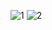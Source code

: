 <img scr = "https://user-images.githubusercontent.com/49552078/191177391-5c44999b-7ef1-45c8-b575-afbcc8d5fc4a.png" width= "100%"></img>
![1](https://user-images.githubusercontent.com/49552078/191177391-5c44999b-7ef1-45c8-b575-afbcc8d5fc4a.png)
![2](https://user-images.githubusercontent.com/49552078/191177411-d1260844-74e7-4c32-8528-46059e7e81e7.png)
